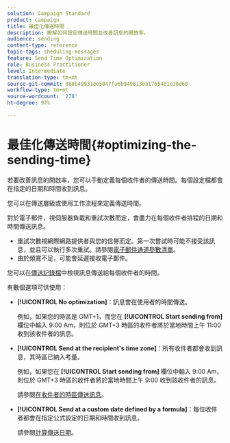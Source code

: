 ```yaml
---
solution: Campaign Standard
product: campaign
title: 最佳化傳送時間
description: 瞭解如何設定傳送時間並改善訊息的開放率。
audience: sending
content-type: reference
topic-tags: sheduling-messages
feature: Send Time Optimization
role: Business Practitioner
level: Intermediate
translation-type: tm+mt
source-git-commit: 088b49931ee5047fa6b949813ba17654b1e10d60
workflow-type: tm+mt
source-wordcount: '278'
ht-degree: 97%

---
```



# 最佳化傳送時間{#optimizing-the-sending-time}

若要改善訊息的開啟率，您可以手動定義每個收件者的傳送時間。每個設定檔都會在指定的日期和時間收到訊息。

您可以在傳送層級或使用工作流程來定義傳送時間。

對於電子郵件，視伺服器負載和重試次數而定，會盡力在每個收件者排程的日期和時間傳送訊息。

* 重試次數視網際網路提供者與您的信譽而定。第一次嘗試時可能不接受該訊息，並且可以執行多次重試。請參閱[電子郵件通道參數清單](../../administration/using/configuring-email-channel.md)。
* 由於頻寬不足，可能會延遲接收電子郵件。

您可以在[傳送記錄檔](../../sending/using/monitoring-a-delivery.md#sending-logs)中檢視訊息傳送給每個收件者的時間。

有數個選項可供使用：

* **[!UICONTROL No optimization]**：訊息會在使用者的時間傳送。

   例如，如果您的時區是 GMT+1，而您在 **[!UICONTROL Start sending from]** 欄位中輸入 9:00 Am，則位於 GMT+3 時區的收件者將於當地時間上午 11:00 收到該收件者的訊息。

* **[!UICONTROL Send at the recipient's time zone]**：所有收件者都會收到訊息，其時區已納入考量。

   例如，如果您在 **[!UICONTROL Start sending from]** 欄位中輸入 9:00 Am，則位於 GMT+3 時區的收件者將於當地時間上午 9:00 收到該收件者的訊息。

   請參閱[在收件者的時區傳送訊息](../../sending/using/sending-messages-at-the-recipient-s-time-zone.md)。

* **[!UICONTROL Send at a custom date defined by a formula]**：每位收件者都會在指定公式設定的日期和時間收到訊息。

   請參閱[計算傳送日期](../../sending/using/computing-the-sending-date.md)。

